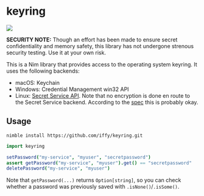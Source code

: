 # keyring

![](https://github.com/iffy/nim-keyring/workflows/.github/workflows/blank.yml/badge.svg?branch=master)


**SECURITY NOTE:** Though an effort has been made to ensure secret confidentiality and memory safety, this library has not undergone strenous security testing.  Use it at your own risk.

This is a Nim library that provides access to the operating system keyring.  It uses the following backends:

- macOS: Keychain
- Windows: Credential Management win32 API
- Linux: [Secret Service API](https://specifications.freedesktop.org/secret-service/latest/index.html).  Note that no encryption is done en route to the Secret Service backend.  According to the [spec](https://specifications.freedesktop.org/secret-service/latest/ch07.html#idm46060787734752) this is probably okay.

## Usage

```
nimble install https://github.com/iffy/keyring.git
```

```nim
import keyring

setPassword("my-service", "myuser", "secretpassword")
assert getPassword("my-service", "myuser").get() == "secretpassword"
deletePassword("my-service", "myuser")
```

Note that `getPassword(...)` returns `Option[string]`, so you can check whether a password was previously saved with `.isNone()`/`.isSome()`.

